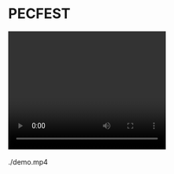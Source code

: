 # PECFEST

<video width="320" height="240" controls>
  <source src="./demo.mp4" type="video/mp4">
<img src='./demo.png'>
</video>

./demo.mp4
